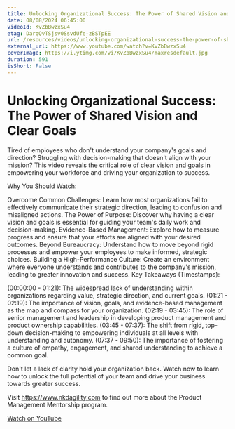 ```yaml
---
title: Unlocking Organizational Success: The Power of Shared Vision and Clear Goals
date: 08/08/2024 06:45:00
videoId: KvZbBwzxSu4
etag: DarqQvTSjsv0SsvdUfe-zBSTpEE
url: /resources/videos/unlocking-organizational-success-the-power-of-shared-vision-and-clear-goals
external_url: https://www.youtube.com/watch?v=KvZbBwzxSu4
coverImage: https://i.ytimg.com/vi/KvZbBwzxSu4/maxresdefault.jpg
duration: 591
isShort: False
---
```


# Unlocking Organizational Success: The Power of Shared Vision and Clear Goals

Tired of employees who don't understand your company's goals and direction? Struggling with decision-making that doesn't align with your mission? This video reveals the critical role of clear vision and goals in empowering your workforce and driving your organization to success.

Why You Should Watch:

Overcome Common Challenges: Learn how most organizations fail to effectively communicate their strategic direction, leading to confusion and misaligned actions.
The Power of Purpose: Discover why having a clear vision and goals is essential for guiding your team's daily work and decision-making.
Evidence-Based Management: Explore how to measure progress and ensure that your efforts are aligned with your desired outcomes.
Beyond Bureaucracy: Understand how to move beyond rigid processes and empower your employees to make informed, strategic choices.
Building a High-Performance Culture: Create an environment where everyone understands and contributes to the company's mission, leading to greater innovation and success.
Key Takeaways (Timestamps):

(00:00:00 - 01:21): The widespread lack of understanding within organizations regarding value, strategic direction, and current goals.
(01:21 - 02:19): The importance of vision, goals, and evidence-based management as the map and compass for your organization.
(02:19 - 03:45): The role of senior management and leadership in developing product management and product ownership capabilities.
(03:45 - 07:37): The shift from rigid, top-down decision-making to empowering individuals at all levels with understanding and autonomy.
(07:37 - 09:50): The importance of fostering a culture of empathy, engagement, and shared understanding to achieve a common goal.

Don't let a lack of clarity hold your organization back. Watch now to learn how to unlock the full potential of your team and drive your business towards greater success.

Visit https://www.nkdagility.com to find out more about the Product Management Mentorship program.

[Watch on YouTube](https://www.youtube.com/watch?v=KvZbBwzxSu4)
